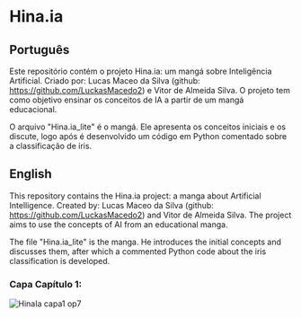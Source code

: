 # Hina.ia

## Português
Este repositório contém o projeto Hina.ia: um mangá sobre Inteligência Artificial. 
Criado por: Lucas Maceo da Silva (github: https://github.com/LuckasMacedo2) e Vitor de Almeida Silva.
O projeto tem como objetivo ensinar os conceitos de IA a partir de um mangá educacional.

O arquivo "Hina.ia_lite" é o mangá. Ele apresenta os conceitos iniciais e os discute, logo após é desenvolvido um código em Python comentado sobre a classificação de íris.

## English
This repository contains the Hina.ia project: a manga about Artificial Intelligence.
Created by: Lucas Maceo da Silva (github: https://github.com/LuckasMacedo2) and Vitor de Almeida Silva.
The project aims to use the concepts of AI from an educational manga.

The file "Hina.ia_lite" is the manga. He introduces the initial concepts and discusses them, after which a commented Python code about the iris classification is developed.


### Capa Capítulo 1: 



![HinaIa capa1 op7](https://user-images.githubusercontent.com/75094095/124298074-37720880-db32-11eb-80c7-1520917fa726.jpg)




